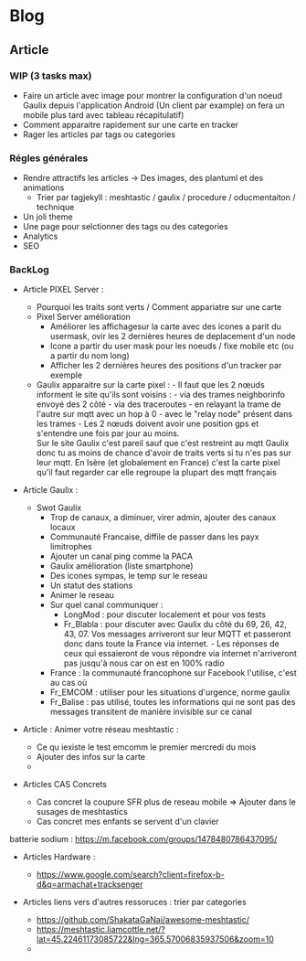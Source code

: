 # Blog

## Article

### WIP (3 tasks max)
  - Faire un article avec image pour montrer la configuration d'un noeud Gaulix depuis l'application Android (Un client par example) on fera un mobile plus tard avec tableau récapitulatif)
  - Comment apparaitre rapidement sur une carte en tracker
  - Rager les articles par tags ou categories

### Régles générales
  - Rendre attractifs les articles -> Des images, des plantuml et des animations
    - Trier par tagjekyll : meshtastic / gaulix / procedure / oducmentaiton / technique 
  - Un joli theme
  - Une page pour selctionner des tags ou des categories
  - Analytics
  - SEO

### BackLog

- Article PIXEL Server : 
  - Pourquoi les traits sont verts / Comment appariatre sur une carte
   - Pixel Server amélioration 
      - Améliorer les affichagesur la carte avec des icones a parit du usermask, ovir les 2 dernières heures de deplacement d'un node
      - Icone a partir du user mask pour les noeuds / fixe mobile etc (ou a partir du nom long)
      - Afficher les 2 dernières heures des positions d'un tracker par exemple
    -  Gaulix apparaitre sur la carte pixel :
      -   Il faut que les 2 nœuds informent le site qu'ils sont voisins :
      - via des trames neighborinfo envoyé des 2 côté
      - via des traceroutes
      - en relayant la trame de l'autre sur mqtt avec un hop à 0
      - avec le "relay node" présent dans les trames
      - Les 2 nœuds doivent avoir une position gps et s'entendre une fois par jour au moins.      
        Sur le site Gaulix c'est pareil sauf que c'est restreint au mqtt Gaulix donc tu as moins de chance d'avoir de traits verts si tu n'es pas sur leur mqtt.
        En Isère (et globalement en France) c'est la carte pixel qu'il faut regarder car elle regroupe la plupart des mqtt français
 
- Article Gaulix :
  - Swot Gaulix
    - Trop de canaux, a diminuer, virer admin, ajouter des canaux locaux
    - Communauté Francaise, diffile de passer dans les payx limitrophes
    - Ajouter un canal ping comme la PACA  
    - Gaulix amélioration (liste smartphone)
    -   Des icones sympas, le temp sur le reseau
    -   Un statut des stations
    -   Animer le reseau 
    - Sur quel canal communiquer :
      - LongMod : pour discuter localement et pour vos tests
      - Fr_Blabla : pour discuter avec Gaulix du côté du 69, 26, 42, 43, 07. Vos messages arriveront sur leur MQTT et passeront donc dans toute la France via internet.   - Les réponses de ceux qui essaieront de vous répondre via internet n'arriveront pas jusqu'à nous car on est en 100% radio
    - France : la communauté francophone sur Facebook l'utilise, c'est au cas où
    - Fr_EMCOM : utiliser pour les situations d'urgence, norme gaulix 
    - Fr_Balise : pas utilisé, toutes les informations qui ne sont pas des messages transitent de manière invisible sur ce canal

- Article : Animer votre réseau meshtastic :
  -   Ce qu iexiste le test emcomm le premier mercredi du mois
  -   Ajouter des infos sur la carte
  -   
- Articles CAS Concrets 
  - Cas concret la coupure SFR plus de reseau mobile => Ajouter dans le susages de meshtastics 
  - Cas concret mes enfants se servent d'un clavier

batterie sodium : https://m.facebook.com/groups/1478480786437095/

  - Articles Hardware :
    - https://www.google.com/search?client=firefox-b-d&q=armachat+tracksenger

- Articles liens vers d'autres ressoruces : trier par categories
  - https://github.com/ShakataGaNai/awesome-meshtastic/
  - https://meshtastic.liamcottle.net/?lat=45.22461173085722&lng=365.57006835937506&zoom=10
  - 
